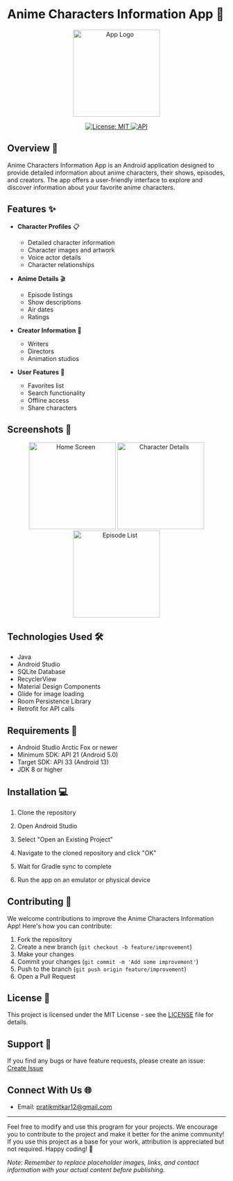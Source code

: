 # Anime Characters Information App 📱

<p align="center">
  <img src="app_logo.png" alt="App Logo" width="200"/>
</p>

<p align="center">
  <a href="https://opensource.org/licenses/MIT">
    <img src="https://img.shields.io/badge/License-MIT-blue.svg" alt="License: MIT">
  </a>
  <a href="https://android-arsenal.com/api?level=21">
    <img src="https://img.shields.io/badge/API-21%2B-brightgreen.svg" alt="API">
  </a>
</p>

## Overview 📖

Anime Characters Information App is an Android application designed to provide detailed information about anime characters, their shows, episodes, and creators. The app offers a user-friendly interface to explore and discover information about your favorite anime characters.

## Features ✨

- **Character Profiles** 📋
  - Detailed character information
  - Character images and artwork
  - Voice actor details
  - Character relationships
  
- **Anime Details** 🎬
  - Episode listings
  - Show descriptions
  - Air dates
  - Ratings
  
- **Creator Information** 👥
  - Writers
  - Directors
  - Animation studios
  
- **User Features** 🌟
  - Favorites list
  - Search functionality
  - Offline access
  - Share characters
  
## Screenshots 📸

<p align="center">
  <img src="screenshot1.png" width="200" alt="Home Screen"/>
  <img src="screenshot2.png" width="200" alt="Character Details"/>
  <img src="screenshot3.png" width="200" alt="Episode List"/>
</p>

## Technologies Used 🛠

- Java
- Android Studio
- SQLite Database
- RecyclerView
- Material Design Components
- Glide for image loading
- Room Persistence Library
- Retrofit for API calls

## Requirements 📱

- Android Studio Arctic Fox or newer
- Minimum SDK: API 21 (Android 5.0)
- Target SDK: API 33 (Android 13)
- JDK 8 or higher

## Installation 💻

1. Clone the repository

2. Open Android Studio

3. Select "Open an Existing Project"

4. Navigate to the cloned repository and click "OK"

5. Wait for Gradle sync to complete

6. Run the app on an emulator or physical device


## Contributing 🤝

We welcome contributions to improve the Anime Characters Information App! Here's how you can contribute:

1. Fork the repository
2. Create a new branch (`git checkout -b feature/improvement`)
3. Make your changes
4. Commit your changes (`git commit -m 'Add some improvement'`)
5. Push to the branch (`git push origin feature/improvement`)
6. Open a Pull Request

## License 📄

This project is licensed under the MIT License - see the [LICENSE](LICENSE) file for details.



## Support 💪

If you find any bugs or have feature requests, please create an issue:
[Create Issue](https://github.com/PratikMitkar/Webtoon/issues)

## Connect With Us 🌐

- Email: pratikmitkar12@gmail.com

---

Feel free to modify and use this program for your projects. We encourage you to contribute to the project and make it better for the anime community! If you use this project as a base for your work, attribution is appreciated but not required. Happy coding! 🎉

*Note: Remember to replace placeholder images, links, and contact information with your actual content before publishing.*
